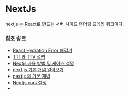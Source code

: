 # NextJs

nextjs 는 React로 만드는 서버 사이드 랜더링 프레임 워크이다.





### 참조 링크
* [React Hydration Error 해결기](https://velog.io/@jhplus13/NextJS-React-Hydration-Error-%ED%95%B4%EA%B2%B0%EA%B8%B0)  
* [TTI 와 TTV 설명](https://velog.io/@yu2jeong/TTV-Time-To-View-TTI-Time-To-Interact)  
* [Nextjs 사용 방법 및 케이스 설명](https://velog.io/@gytlr01/Next.js-%EC%A3%BC%EC%9A%94-%EA%B0%9C%EB%85%90-%EC%A0%95%EB%A6%AC-%EB%B0%8F-%EC%82%AC%EC%9A%A9%EB%B2%95)  
* [next.js 기본 개념 알아보기](https://kyounghwan01.github.io/blog/React/next/basic/)   
* [nextjs 의 기본 개념](https://kyounghwan01.github.io/blog/React/next/basic/#next-js%E1%84%80%E1%85%A1-%E1%84%8C%E1%85%A6%E1%84%80%E1%85%A9%E1%86%BC%E1%84%92%E1%85%A1%E1%84%82%E1%85%B3%E1%86%AB-%E1%84%8C%E1%85%AE%E1%84%8B%E1%85%AD-%E1%84%80%E1%85%B5%E1%84%82%E1%85%B3%E1%86%BC)   
* [Nextjs cors 설정](https://betterjavacode.com/programming/how-to-use-cors-in-nestjs-application?amp=1)
* 